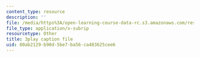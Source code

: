 ```yaml
---
content_type: resource
description: ''
file: /media/https%3A/open-learning-course-data-rc.s3.amazonaws.com/res-8-004-reducing-the-danger-of-nuclear-weapons-and-proliferation-january-iap-2015/80ab2129b90d5be7ba56ca483625cee6_clG-JuzTxrI.vtt
file_type: application/x-subrip
resourcetype: Other
title: 3play caption file
uid: 80ab2129-b90d-5be7-ba56-ca483625cee6
---
```

